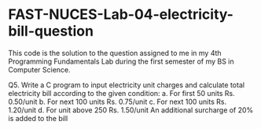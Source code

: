 # FAST-NUCES-Lab-04-electricity-bill-question

This code is the solution to the question assigned to me in my 4th Programming Fundamentals Lab during the first semester of my BS in Computer Science.

Q5. Write a C program to input electricity unit charges and calculate total electricity bill according to the
given condition:
a. For first 50 units Rs. 0.50/unit
b. For next 100 units Rs. 0.75/unit
c. For next 100 units Rs. 1.20/unit
d. For unit above 250 Rs. 1.50/unit
An additional surcharge of 20% is added to the bill

